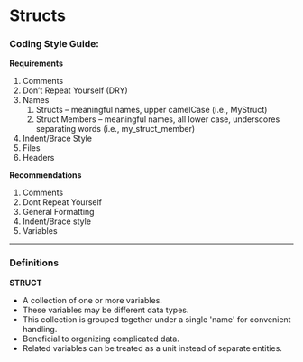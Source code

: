 # Structs

### Coding Style Guide:


**Requirements**

1. Comments
2. Don’t Repeat Yourself (DRY)
3. Names
    1. Structs – meaningful names, upper camelCase (i.e., MyStruct)
    2. Struct Members – meaningful names, all lower case, underscores separating words (i.e., my_struct_member)
4. Indent/Brace Style
5. Files
6. Headers


**Recommendations**

1. Comments
2. Dont Repeat Yourself
3. General Formatting
4. Indent/Brace style
5. Variables

---

### Definitions

**STRUCT**

* A collection of one or more variables.
* These variables may be different data types.
* This collection is grouped together under a single 'name' for convenient handling.
* Beneficial to organizing complicated data.
* Related variables can be treated as a unit instead of separate entities.

